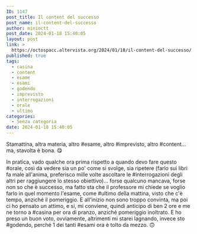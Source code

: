 ```yaml
---
ID: 1147
post_title: Il content del successo
post_name: il-content-del-successo
author: minioctt
post_date: 2024-01-18 15:40:05
layout: post
link: >
  https://octospacc.altervista.org/2024/01/18/il-content-del-successo/
published: true
tags:
  - casina
  - content
  - esame
  - esami
  - godendo
  - imprevisto
  - interrogazioni
  - orale
  - ultimo
categories:
  - Senza categoria
date: 2024-01-18 15:40:05
---
```

<!-- wp:paragraph -->
<p>Stamattina, altra materia, altro #esame, altro #imprevisto, altro #content... ma, stavolta è bona. 😋️</p>
<!-- /wp:paragraph -->

<!-- wp:paragraph -->
<p>In pratica, vado qualche ora prima rispetto a quando devo fare questo #orale, così da vedere sia un po' come si svolge, sia ripetere (farlo sui libri fa male all'anima, preferisco mille volte ascoltare le #interrogazioni degli altri per raggiungere lo stesso obiettivo)... forse qualcuno mancava, forse non so che è successo, ma fatto sta che il professore mi chiede se voglio farlo in quel momento l'esame, come #ultimo della mattina, visto che c'è tempo, anziché il pomeriggio. E all'inizio non sono troppo convinta, ma poi ci ho pensato un attimo, e si, mi conviene, quindi anticipo di ben 2 ore e me ne torno a #casina per ora di pranzo, anziché pomeriggio inoltrato. E ho preso un buon voto, ovviamente, altrimenti mi starei lagnando, invece sto #godendo, perché 1 dei tanti #esami ora è tolto da mezzo. 🙃️</p>
<!-- /wp:paragraph -->